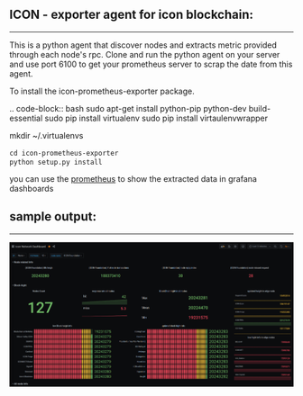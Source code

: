 ## ICON - exporter agent for icon blockchain:
----------------

This is a python agent that discover nodes and extracts metric provided through each node's rpc. Clone and run the python agent on your server and use port 6100 to get your prometheus server to scrap the date from this agent.

To install the icon-prometheus-exporter package.

.. code-block:: bash
sudo apt-get install python-pip python-dev build-essential
sudo pip install virtualenv
sudo pip install  virtaulenvwrapper

mkdir ~/.virtualenvs

    cd icon-prometheus-exporter
    python setup.py install

you can use the [prometheus](https://github.com/ghalwash/terransible-aws-ec2-prometheus) to show the extracted data in grafana dashboards

## sample output:
----------------
![GitHub Logo](https://github.com/ghalwash/icon-prometheus-exporter/blob/master/Screenshot.png)



